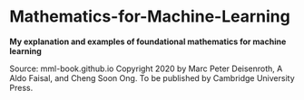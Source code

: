 # Mathematics-for-Machine-Learning
**My explanation and examples of foundational mathematics for machine learning**

Source: mml-book.github.io Copyright 2020 by Marc Peter Deisenroth, A Aldo Faisal, and Cheng Soon Ong. To be published by Cambridge University Press.
